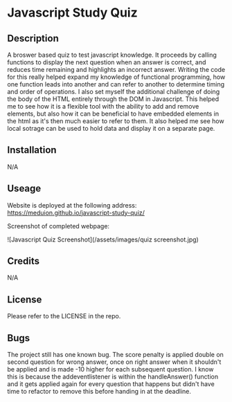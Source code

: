 # Javascript Study Quiz

## Description

A broswer based quiz to test javascript knowledge. It proceeds by calling functions to display the next question when an answer is correct, and reduces time remaining and highlights an incorrect answer. Writing the code for this really helped expand my knowledge of functional programming, how one function leads into another and can refer to another to determine timing and order of operations. I also set myself the additional challenge of doing the body of the HTML entirely through the DOM in Javascript. This helped me to see how it is a flexible tool with the ability to add and remove elements, but also how it can be beneficial to have embedded elements in the html as it's then much easier to refer to them. It also helped me see how local sotrage can be used to hold data and display it on a separate page.

## Installation

N/A

## Useage

Website is deployed at the following address: https://meduion.github.io/javascript-study-quiz/

Screenshot of completed webpage:

![Javascript Quiz Screenshot](/assets/images/quiz screenshot.jpg)

## Credits
  
N/A
  
## License
  
Please refer to the LICENSE in the repo.

## Bugs

The project still has one known bug. The score penalty is applied double on second question for wrong answer, once on right answer when it shouldn't be applied and is made -10 higher for each subsequent question. I know this is because the addeventlistener is within the handleAnswer() function and it gets applied again for every question that happens but didn't have time to refactor to remove this before handing in at the deadline.
